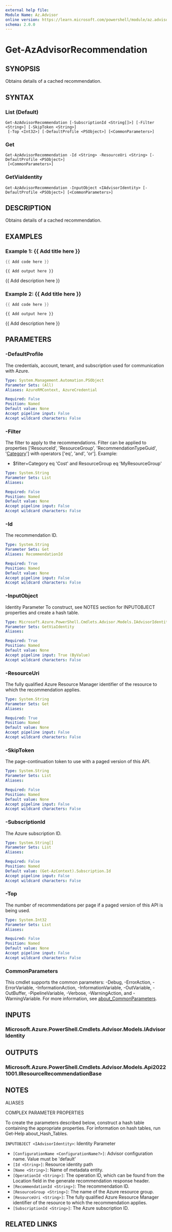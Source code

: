 ```yaml
---
external help file:
Module Name: Az.Advisor
online version: https://learn.microsoft.com/powershell/module/az.advisor/get-azadvisorrecommendation
schema: 2.0.0
---
```


# Get-AzAdvisorRecommendation

## SYNOPSIS
Obtains details of a cached recommendation.

## SYNTAX

### List (Default)
```
Get-AzAdvisorRecommendation [-SubscriptionId <String[]>] [-Filter <String>] [-SkipToken <String>]
 [-Top <Int32>] [-DefaultProfile <PSObject>] [<CommonParameters>]
```

### Get
```
Get-AzAdvisorRecommendation -Id <String> -ResourceUri <String> [-DefaultProfile <PSObject>]
 [<CommonParameters>]
```

### GetViaIdentity
```
Get-AzAdvisorRecommendation -InputObject <IAdvisorIdentity> [-DefaultProfile <PSObject>] [<CommonParameters>]
```

## DESCRIPTION
Obtains details of a cached recommendation.

## EXAMPLES

### Example 1: {{ Add title here }}
```powershell
{{ Add code here }}
```

```output
{{ Add output here }}
```

{{ Add description here }}

### Example 2: {{ Add title here }}
```powershell
{{ Add code here }}
```

```output
{{ Add output here }}
```

{{ Add description here }}

## PARAMETERS

### -DefaultProfile
The credentials, account, tenant, and subscription used for communication with Azure.

```yaml
Type: System.Management.Automation.PSObject
Parameter Sets: (All)
Aliases: AzureRMContext, AzureCredential

Required: False
Position: Named
Default value: None
Accept pipeline input: False
Accept wildcard characters: False
```

### -Filter
The filter to apply to the recommendations.
Filter can be applied to properties ['ResourceId', 'ResourceGroup', 'RecommendationTypeGuid', '[Category](#category)'] with operators ['eq', 'and', 'or'].
Example:
- $filter=Category eq 'Cost' and ResourceGroup eq 'MyResourceGroup'

```yaml
Type: System.String
Parameter Sets: List
Aliases:

Required: False
Position: Named
Default value: None
Accept pipeline input: False
Accept wildcard characters: False
```

### -Id
The recommendation ID.

```yaml
Type: System.String
Parameter Sets: Get
Aliases: RecommendationId

Required: True
Position: Named
Default value: None
Accept pipeline input: False
Accept wildcard characters: False
```

### -InputObject
Identity Parameter
To construct, see NOTES section for INPUTOBJECT properties and create a hash table.

```yaml
Type: Microsoft.Azure.PowerShell.Cmdlets.Advisor.Models.IAdvisorIdentity
Parameter Sets: GetViaIdentity
Aliases:

Required: True
Position: Named
Default value: None
Accept pipeline input: True (ByValue)
Accept wildcard characters: False
```

### -ResourceUri
The fully qualified Azure Resource Manager identifier of the resource to which the recommendation applies.

```yaml
Type: System.String
Parameter Sets: Get
Aliases:

Required: True
Position: Named
Default value: None
Accept pipeline input: False
Accept wildcard characters: False
```

### -SkipToken
The page-continuation token to use with a paged version of this API.

```yaml
Type: System.String
Parameter Sets: List
Aliases:

Required: False
Position: Named
Default value: None
Accept pipeline input: False
Accept wildcard characters: False
```

### -SubscriptionId
The Azure subscription ID.

```yaml
Type: System.String[]
Parameter Sets: List
Aliases:

Required: False
Position: Named
Default value: (Get-AzContext).Subscription.Id
Accept pipeline input: False
Accept wildcard characters: False
```

### -Top
The number of recommendations per page if a paged version of this API is being used.

```yaml
Type: System.Int32
Parameter Sets: List
Aliases:

Required: False
Position: Named
Default value: None
Accept pipeline input: False
Accept wildcard characters: False
```

### CommonParameters
This cmdlet supports the common parameters: -Debug, -ErrorAction, -ErrorVariable, -InformationAction, -InformationVariable, -OutVariable, -OutBuffer, -PipelineVariable, -Verbose, -WarningAction, and -WarningVariable. For more information, see [about_CommonParameters](http://go.microsoft.com/fwlink/?LinkID=113216).

## INPUTS

### Microsoft.Azure.PowerShell.Cmdlets.Advisor.Models.IAdvisorIdentity

## OUTPUTS

### Microsoft.Azure.PowerShell.Cmdlets.Advisor.Models.Api20221001.IResourceRecommendationBase

## NOTES

ALIASES

COMPLEX PARAMETER PROPERTIES

To create the parameters described below, construct a hash table containing the appropriate properties. For information on hash tables, run Get-Help about_Hash_Tables.


`INPUTOBJECT <IAdvisorIdentity>`: Identity Parameter
  - `[ConfigurationName <ConfigurationName?>]`: Advisor configuration name. Value must be 'default'
  - `[Id <String>]`: Resource identity path
  - `[Name <String>]`: Name of metadata entity.
  - `[OperationId <String>]`: The operation ID, which can be found from the Location field in the generate recommendation response header.
  - `[RecommendationId <String>]`: The recommendation ID.
  - `[ResourceGroup <String>]`: The name of the Azure resource group.
  - `[ResourceUri <String>]`: The fully qualified Azure Resource Manager identifier of the resource to which the recommendation applies.
  - `[SubscriptionId <String>]`: The Azure subscription ID.

## RELATED LINKS

